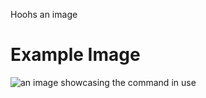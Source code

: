 Hoohs an image

# Example Image

![an image showcasing the command in use](/static/images/commands/heavensdoor/heavens%20door%20hooh.png)